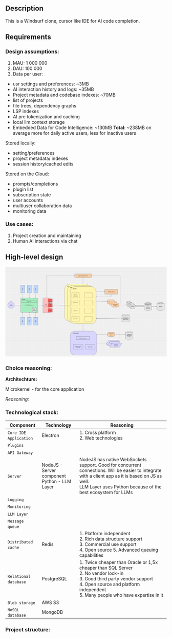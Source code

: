 ## Description

This is a Windsurf clone, cursor like IDE for AI code completion.

## Requirements

### **Design assumptions:**

1. MAU: 1 000 000
2. DAU: 100 000
3. Data per user:

- usr settings and preferences: ~3MB
- AI interaction history and logs: ~35MB
- Project metadata and codebase indexes: ~70MB
- list of projects
- file trees, dependency graphs
- LSP indexes
- AI pre tokenization and caching
- local llm context storage
- Embedded Data for Code Intelligence: ~130MB
  **Total**: ~238MB on average
  more for daily active users,
  less for inactive users

Stored locally:

- setting/preferences
- project metadata/ indexes
- session history/cached edits

Stored on the Cloud:

- prompts/completions
- plugin list
- subscription state
- user accounts
- multiuser collaboration data
- monitoring data

### **Use cases:**

1. Project creation and maintaining
2. Human AI interactions via chat

## High-level design

![high level design](./img/mckernel-high-level-design.png)

### **Choice reasoning:**

**Architechture:**

Microkernel - for the core application

_Reasoning:_

### **Technological stack:**

| Component              | Technology                                        | Reasoning                                                                                                                                                                                                                |
| ---------------------- | ------------------------------------------------- | ------------------------------------------------------------------------------------------------------------------------------------------------------------------------------------------------------------------------ |
| `Core IDE Application` | Electron                                          | 1. Cross platform<br> 2. Web technologies                                                                                                                                                                                |
| `Plugins`              |                                                   |                                                                                                                                                                                                                          |
| `API Gateway`          |                                                   |                                                                                                                                                                                                                          |
| `Server`               | NodeJS - Server component <br> Python - LLM Layer | NodeJS has native WebSockets support. Good for concurrent connections. Will be easier to integrate with a client app as it is based on JS as well. <br> LLM Layer uses Python because of the best ecosystem for LLMs     |
| `Logging`              |                                                   |
| `Monitoring`           |                                                   |
| `LLM Layer`            |                                                   |
| `Message queue`        |                                                   |
| `Distributed cache`    | Redis                                             | 1. Platform independent <br> 2. Rich data structure support <br> 3. Commercial use support <br> 4. Open source 5. Advanced queuing capabilities                                                                          |
| `Relational database`  | PostgreSQL                                        | 1. Twice cheaper than Oracle or 1,5x cheaper than SQL Server <br> 2. No vendor lock-in <br> 3. Good third party vendor support <br> 4. Open source and platform independent <br> 5. Many people who have expertise in it |
| `Blob storage`         | AWS S3                                            |
| `NoSQL database`       | MongoDB                                           |

### **Project structure:**
